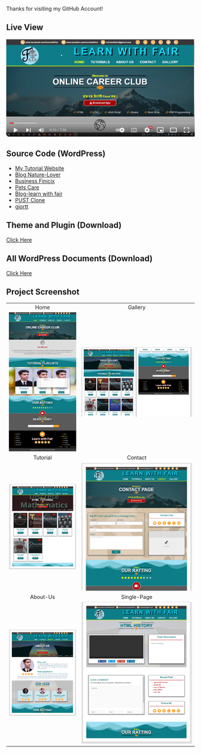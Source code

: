 Thanks for visiting my GitHub Account!

## Live View
[![Watch the video](https://github.com/learnwithfair/my-tutorial-website/blob/main/screenshot/image/my-website-github-thumbnail.png)](https://youtu.be/b0Nv5UYwWpE?si=ERhMVY8bRqbfpJks)


## Source Code (WordPress)
- [My Tutorial Website](https://mega.nz/file/BLdSQagR#fbCpPvNIau6d08Oh8lCxuqGsTdaPQXgdETRz5WGGLvE)
- [Blog Nature-Lover](https://mega.nz/file/hekVFTBa#nayjccv6COglvKLCR-d52iIXkV55QsOWjjhjIYVVuFU)
- [Business Finicix](https://mega.nz/file/Be8GjDIQ#WB0BU3Ckw_SuIu2yVURoLtaSopIuxGLwZzEElB-1bKs)
- [Pets Care](https://mega.nz/file/9KUnUBrZ#z3bG5j7IHkSbrF1hWY2UxZRqnapYj6gM5L2pzYe0FTY)
- [Blog-learn with fair](https://mega.nz/file/hDsTjZoY#olx1WdysrLWOKfea9dTOjDMlWsMYGTjXVRV-v7hUu9o)
- [PUST Clone](https://mega.nz/file/tH0FiZIK#FGdoFs8DUn-a1mMa__6phSXXXjlPQMFFbJWZvOqKFZg)
- [gjortt](https://mega.nz/file/5L91TKDD#lkPjkoRhiEQR4j_n_zpGcX9QV_sMdfF9cVQwmAoPOHc)

## Theme and Plugin (Download)

[Click Here](https://mega.nz/file/gCMHCJrS#ksQg5STxgJTYRGZ317Le1fcLuAgThsZuvbqpt47REco)

## All WordPress Documents (Download)

[Click Here](https://mega.nz/folder/hOkSVZxA#l69RG42cz8MZRjlu4XT-aQ)

## Project Screenshot

|    |     |
| :------: | :------: |
| Home | Gallery |
|![home](https://github.com/learnwithfair/my-tutorial-website/blob/main/screenshot/image/home.png) |![Gallery](https://github.com/learnwithfair/my-tutorial-website/blob/main/screenshot/image/gallery.png)|
| Tutorial | Contact |
|![tutorial](https://github.com/learnwithfair/my-tutorial-website/blob/main/screenshot/image/playlist.png)| ![Contact](https://github.com/learnwithfair/my-tutorial-website/blob/main/screenshot/image/contact-us.png)|
| About-Us | Single-Page|
|![about](https://github.com/learnwithfair/my-tutorial-website/blob/main/screenshot/image/about-us.png) |![single-page](https://github.com/learnwithfair/my-tutorial-website/blob/main/screenshot/image/single-page.png)|
